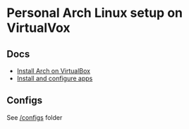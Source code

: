# Personal Arch Linux setup on VirtualVox

## Docs
- [Install Arch on VirtualBox](/docs/arch.md)
- [Install and configure apps](/docs/apps.md)

## Configs
See [/configs](/configs) folder